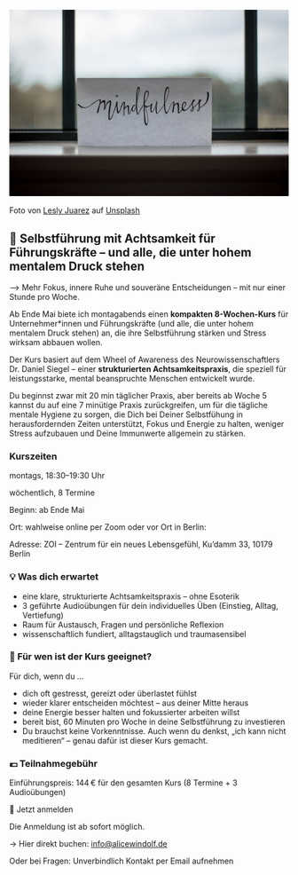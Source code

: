 ![Mindfulness](/assets/2023-04-14-mindfulness.jpg)

Foto von <a href="https://unsplash.com/@jblesly?utm_source=unsplash&utm_medium=referral&utm_content=creditCopyText">Lesly Juarez</a> auf <a href="https://unsplash.com/de/s/fotos/achtsamkeit?utm_source=unsplash&utm_medium=referral&utm_content=creditCopyText">Unsplash</a>

## 🌿 Selbstführung mit Achtsamkeit für Führungskräfte – und alle, die unter hohem mentalem Druck stehen 

--> Mehr Fokus, innere Ruhe und souveräne Entscheidungen – mit nur einer Stunde pro Woche.

Ab Ende Mai biete ich montagabends einen **kompakten 8-Wochen-Kurs** für Unternehmer*innen und Führungskräfte (und alle, die unter hohem mentalem Druck stehen) an, die ihre Selbstführung stärken und Stress wirksam abbauen wollen.

Der Kurs basiert auf dem Wheel of Awareness des Neurowissenschaftlers Dr. Daniel Siegel – einer **strukturierten Achtsamkeitspraxis**, die speziell für leistungsstarke, mental beanspruchte Menschen entwickelt wurde.

Du beginnst zwar mit 20 min täglicher Praxis, aber bereits ab Woche 5 kannst du auf eine 7 minütige Praxis zurückgreifen, um für die tägliche mentale Hygiene zu sorgen, die Dich bei Deiner Selbstfühung in herausfordernden Zeiten unterstützt, Fokus und Energie zu halten, weniger Stress aufzubauen und Deine Immunwerte allgemein zu stärken. 

### Kurszeiten

montags, 18:30–19:30 Uhr

wöchentlich, 8 Termine

Beginn: ab Ende Mai

Ort: wahlweise online per Zoom oder vor Ort in Berlin:

Adresse: ZOI – Zentrum für ein neues Lebensgefühl, Ku’damm 33, 10179 Berlin

### 💡 Was dich erwartet
- eine klare, strukturierte Achtsamkeitspraxis – ohne Esoterik
- 3 geführte Audioübungen für dein individuelles Üben (Einstieg, Alltag, Vertiefung)
- Raum für Austausch, Fragen und persönliche Reflexion
- wissenschaftlich fundiert, alltagstauglich und traumasensibel

### 🎯 Für wen ist der Kurs geeignet?

Für dich, wenn du …
- dich oft gestresst, gereizt oder überlastet fühlst
- wieder klarer entscheiden möchtest – aus deiner Mitte heraus
- deine Energie besser halten und fokussierter arbeiten willst
- bereit bist, 60 Minuten pro Woche in deine Selbstführung zu investieren
- Du brauchst keine Vorkenntnisse. Auch wenn du denkst, „ich kann nicht meditieren“ – genau dafür ist dieser Kurs gemacht.
  
### 💶 Teilnahmegebühr
Einführungspreis: 144 € für den gesamten Kurs (8 Termine + 3 Audioübungen)

🔗 Jetzt anmelden

Die Anmeldung ist ab sofort möglich.

→ Hier direkt buchen: info@alicewindolf.de

Oder bei Fragen: Unverbindlich Kontakt per Email aufnehmen


